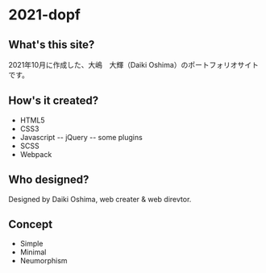 # 2021-dopf
## What's this site?
2021年10月に作成した、大嶋　大輝（Daiki Oshima）のポートフォリオサイトです。

## How's it created?

- HTML5
- CSS3
- Javascript
-- jQuery
-- some plugins
- SCSS
- Webpack

## Who designed?
Designed by Daiki Oshima, web creater & web direvtor.

## Concept
- Simple
- Minimal
- Neumorphism
